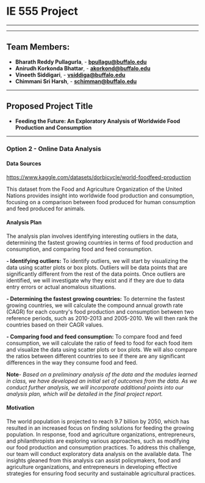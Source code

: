 # IE 555 Project

--- 
---

## Team Members:  
- **Bharath Reddy Pullagurla**, - **bpullagu@buffalo.edu** 
- **Anirudh Korkonda Bhattar**, - **akorkond@buffalo.edu**
- **Vineeth Siddigari**, - **vsiddiga@buffalo.edu**
- **Chimmani Sri Harsh**, - **schimman@buffalo.edu**

---

## Proposed Project Title

- **Feeding the Future: An Exploratory Analysis of Worldwide Food Production and Consumption**

---
 
### Option 2 - Online Data Analysis
#### Data Sources
https://www.kaggle.com/datasets/dorbicycle/world-foodfeed-production

This dataset from the Food and Agriculture Organization of the United Nations provides insight into worldwide food production and consumption, focusing on a comparison between food produced for human consumption and feed produced for animals.


#### Analysis Plan
The analysis plan involves identifying interesting outliers in the data, determining the fastest growing countries in terms of food production and consumption, and comparing food and feed consumption.

**- Identifying outliers:**
To identify outliers, we will start by visualizing the data using scatter plots or box plots. Outliers will be data points that are significantly different from the rest of the data points. Once outliers are identified, we will investigate why they exist and if they are due to data entry errors or actual anomalous situations.

**- Determining the fastest growing countries:**
To determine the fastest growing countries, we will calculate the compound annual growth rate (CAGR) for each country's food production and consumption between two reference periods, such as 2010-2013 and 2005-2010. We will then rank the countries based on their CAGR values.

**- Comparing food and feed consumption:**
To compare food and feed consumption, we will calculate the ratio of feed to food for each food item and visualize the data using scatter plots or box plots. We will also compare the ratios between different countries to see if there are any significant differences in the way they consume food and feed.

**Note**- *Based on a preliminary analysis of the data and the modules learned in class, we have developed an initial set of outcomes from the data. As we conduct further analysis, we will incorporate additional points into our analysis plan, which will be detailed in the final project report.*

#### Motivation
The world population is projected to reach 9.7 billion by 2050, which has resulted in an increased focus on finding solutions for feeding the growing population. In response, food and agriculture organizations, entrepreneurs, and philanthropists are exploring various approaches, such as modifying our food production and consumption practices. To address this challenge, our team will conduct exploratory data analysis on the available data. The insights gleaned from this analysis can assist policymakers, food and agriculture organizations, and entrepreneurs in developing effective strategies for ensuring food security and sustainable agricultural practices.
